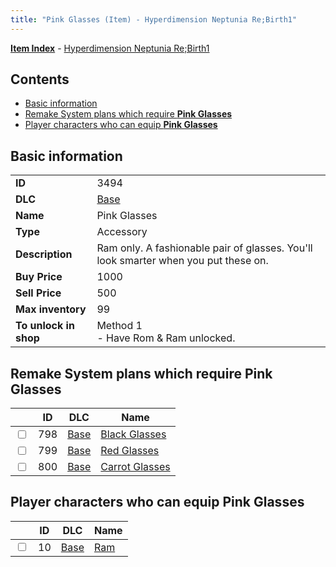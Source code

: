 ```yaml
---
title: "Pink Glasses (Item) - Hyperdimension Neptunia Re;Birth1"
---
```


[**Item Index**](/neptunia/rb1/item/index.html) - [Hyperdimension Neptunia Re;Birth1](/neptunia/rb1)

## Contents

- [Basic information](#basic-information)
- [Remake System plans which require **Pink Glasses**](#remake-system-plans-which-require-pink-glasses)
- [Player characters who can equip **Pink Glasses**](#player-characters-who-can-equip-pink-glasses)

## Basic information

|   |   |
| -- | -- |
| **ID** | 3494 |
| **DLC** | [Base](/neptunia/rb1/dlc/1-base.html) |
| **Name** | Pink Glasses |
| **Type** | Accessory |
| **Description** | Ram only. A fashionable pair of glasses. You'll look smarter when you put these on. |
| **Buy Price** | 1000 |
| **Sell Price** | 500 |
| **Max inventory** | 99 |
| **To unlock in shop** | Method 1<br />- Have Rom & Ram unlocked. |


## Remake System plans which require **Pink Glasses**

|    | ID | DLC | Name |
| -- | -- | --- | ---- |
| <input type="checkbox" id="rb1-quest-1-798" class="trackbox" /> | 798 | [Base](/neptunia/rb1/dlc/1-base.html) | [Black Glasses](/neptunia/rb1/quest/1-798-black-glasses.html) |
| <input type="checkbox" id="rb1-quest-1-799" class="trackbox" /> | 799 | [Base](/neptunia/rb1/dlc/1-base.html) | [Red Glasses](/neptunia/rb1/quest/1-799-red-glasses.html) |
| <input type="checkbox" id="rb1-quest-1-800" class="trackbox" /> | 800 | [Base](/neptunia/rb1/dlc/1-base.html) | [Carrot Glasses](/neptunia/rb1/quest/1-800-carrot-glasses.html) |


## Player characters who can equip **Pink Glasses**

|    | ID | DLC | Name |
| -- | -- | --- | ---- |
| <input type="checkbox" id="rb1-player-1-10" class="trackbox" /> | 10 | [Base](/neptunia/rb1/dlc/1-base.html) | [Ram](/neptunia/rb1/player/1-10-ram.html) |
